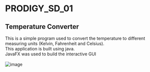 # PRODIGY_SD_01
## Temperature Converter
This is a simple program used to convert the temperature to different measuring units (Kelvin, Fahrenheit and Celsius).<br>
This application is built using java.<br>
JavaFX was used to build the interactive GUI <br> <br>
![image](https://github.com/Mohamed-Eltobgy/PRODIGY_SD_01/assets/96267046/304cb6ca-b71e-499b-895d-a5b6caf08c20)
